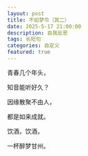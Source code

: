 ```yaml
---
layout: post
title: 不如梦令（其二）
date: 2025-5-17 21:00:00
description: 自我反思
tags: 长短句
categories: 自定义
featured: true
---
```


青春几个年头，

知音能听好久？

因缘散聚不由人，

都是如来成就。

饮酒，饮酒，

一杯醉梦甘州。
